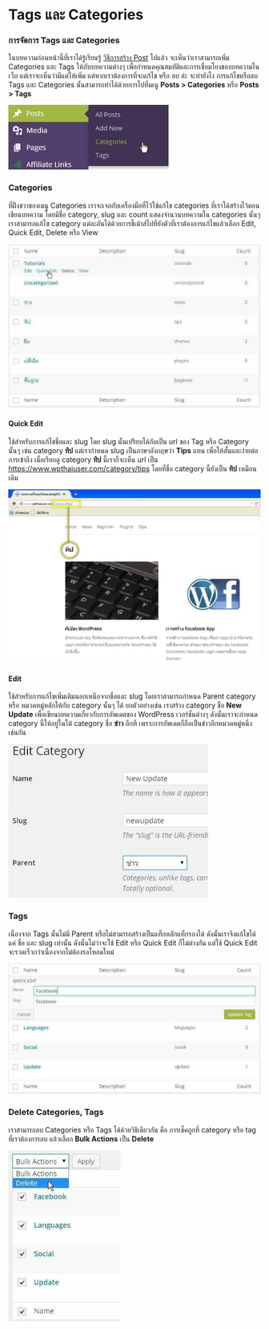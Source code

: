 # Tags และ Categories

### การจัดการ Tags และ Categories

ในบทความก่อนหน้านี้ที่เราได้รู้เรียนรู้ [วิธีการสร้าง Post](https://www.wpthaiuser.com/%e0%b8%81%e0%b8%b2%e0%b8%a3%e0%b9%80%e0%b8%9e%e0%b8%b4%e0%b9%88%e0%b8%a1-post-%e0%b8%ab%e0%b8%a3%e0%b8%b7%e0%b8%ad-page/) ไปแล้ว จะเห็นว่าเราสามารถเพิ่ม Categories และ Tags ให้กับบทความต่างๆ เพื่อกำหนดคุณสมบัติและการเชื่อมโยงของบทความในเว็บ แต่เราจะเห็นว่ามีแต่ให้เพิ่ม แต่หากเราต้องการที่จะแก้ไข หรือ ลบ ล่ะ จะทำยังไง การแก้ไขหรือลบ Tags และ Categories นั้นสามารถทำได้ด้วยการไปที่มเนู **Posts &gt; Categories** หรือ **Posts &gt; Tags**

![](.gitbook/assets/categories1.jpg)

### Categories

ที่ฝั่งขวาของเมนู Categories เราจะเจอกับเครื่องมือที่ไว้ใช้แก้ไข categories ที่เราได้สร้างไว้ตอนเขียนบทความ โดยมีชื่อ category, slug และ count แสดงจำนวนบทความใน categories นั้นๆ เราสามารถแก้ไข category แต่ละอันได้ด้วยการชี้เม้าส์ไปที่ยังตัวที่เราต้องการแก้ไขแล้วเลือก Edit, Quick Edit, Delete หรือ View

![](.gitbook/assets/category.jpg)

#### Quick Edit

ใช้สำหรับการแก้ไขชื่อและ slug โดย slug นั้นเปรียบได้กับเป็น url ของ Tag หรือ Category นั้นๆ เช่น category **ทิป** แต่เรากำหนด slug เป็นภาษาอังกฤษว่า **Tips** แทน เพื่อให้สั้นและง่ายต่อการเข้าถึง เมื่อเรียกดู category **ทิป** นี้เราก็จะเห็น url เป็น https://www.wpthaiuser.com/category/tips โดยที่ชื่อ category นี้ยังเป็น **ทิป** เหมือนเดิม

![](.gitbook/assets/tip-category.jpg)

#### Edit

ใช้สำหรับการแก้ไขเพิ่มเติมนอกเหนือจากชื่อและ slug โดยเราสามารถกำหนด Parent category หรือ หมวดหมู่หลักให้กับ category นั้นๆ ได้ ยกตัวอย่างเช่น เราสร้าง category ชื่อ **New Update** เพื่อเขียนบทความเกี่ยวกับการอัพเดตของ WordPress เวอร์ชั่นต่างๆ ดังนั้นเราจะกำหนด category นี้ให้อยู่ในใต้ category ชื่อ **ข่าว** อีกที เพราะการอัพเดตก็ถือเป็นข่าวอีกหมวดหมู่หนึ่งเช่นกัน

![](.gitbook/assets/parent-category.jpg)

### Tags

เนื่องจาก Tags นั้นไม่มี Parent หรือไม่สามารถสร้างเป็นแท็กหลักแท็กรองได้ ดังนั้นเราจึงแก้ไขได้แค่ ชื่อ และ slug เท่านั้น ดังนั้นไม่ว่าจะใช้ Edit หรือ Quick Edit ก็ไม่ต่างกัน แต่ใช้ Quick Edit จะรวดเร็วกว่าเนื่องจากไม่ต้องรอโหลดใหม่

![](.gitbook/assets/tag-quick-edit.jpg)

### Delete Categories, Tags

เราสามารถลบ Categories หรือ Tags ได้ด้วยวิธีเดียวกัน คือ การเช็คถูกที่ category หรือ tag ที่เราต้องการลบ แล้วเลือก **Bulk Actions** เป็น **Delete**

![](.gitbook/assets/delete-tag.jpg)

